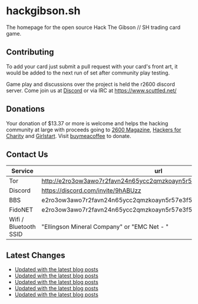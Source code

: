 # hackgibson.sh
The homepage for the open source Hack The Gibson // SH trading card game.


## Contributing

To add your card just submit a pull request with your card's front art, it would be added to the next run of set after community play testing.

Game play and discussions over the project is held the r2600 discord server. Come join us at [Discord](https://discord.com/invite/9hABUzz) or via IRC at https://www.scuttled.net/


## Donations

Your donation of $13.37 or more is welcome and helps the hacking community at large with proceeds going to [2600 Magazine](https://2600.com/), [Hackers for Charity](https://hackersforcharity.org) and [Girlstart](https://girlstart.org).  Visit [buymeacoffee](https://www.buymeacoffee.com/hackgibson.sh) to donate.


## Contact Us

Service | url
-|-
Tor | http://e2ro3ow3awo7r2favn24n65ycc2qmzkoayn5r57e3f56nvjwdcgg32ad.onion
Discord | https://discord.com/invite/9hABUzz
BBS | e2ro3ow3awo7r2favn24n65ycc2qmzkoayn5r57e3f56nvjwdcgg32ad.onion:23
FidoNET | e2ro3ow3awo7r2favn24n65ycc2qmzkoayn5r57e3f56nvjwdcgg32ad.onion:24554
Wifi / Bluetooth SSID | "Ellingson Mineral Company" or "EMC Net - <fidonet address>"

## Latest Changes
<!-- BLOG-POST-LIST:START -->
- [Updated with the latest blog posts](https://github.com/DFW2600/hackgibson.sh/commit/75297985bfbda826ec8139ce9b47bb76c48d2dac)
- [Updated with the latest blog posts](https://github.com/DFW2600/hackgibson.sh/commit/5c26f2a7f5d8dfb9355769e6845c96f10d7aa0cd)
- [Updated with the latest blog posts](https://github.com/DFW2600/hackgibson.sh/commit/cad5875b6ebd92791aade4e16d3a80dfedf5bd0f)
- [Updated with the latest blog posts](https://github.com/DFW2600/hackgibson.sh/commit/e4cc764c4ddfd6107a7387b15fd288a6a9d16f39)
- [Updated with the latest blog posts](https://github.com/DFW2600/hackgibson.sh/commit/611654ead190e3f921907da41f4dc165549d34ab)
<!-- BLOG-POST-LIST:END -->
